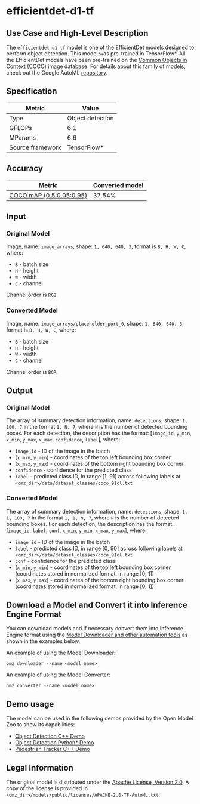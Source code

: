 # efficientdet-d1-tf

## Use Case and High-Level Description

The `efficientdet-d1-tf` model is one of the [EfficientDet](https://arxiv.org/abs/1911.09070)
models  designed to perform object detection. This model was pre-trained in TensorFlow\*.
All the EfficientDet models have been pre-trained on the [Common Objects in Context (COCO)](https://cocodataset.org/#home) image database.
For details about this family of models, check out the Google AutoML [repository](https://github.com/google/automl/tree/master/efficientdet).

## Specification

| Metric            | Value           |
|-------------------|-----------------|
| Type              | Object detection|
| GFLOPs            |     6.1         |
| MParams           |     6.6         |
| Source framework  | TensorFlow\*    |

## Accuracy

| Metric                                                                | Converted model |
| --------------------------------------------------------------------- | --------------- |
| [COCO mAP (0.5:0.05:0.95)](https://cocodataset.org/#detection-eval)   | 37.54%          |

## Input

### Original Model

Image, name: `image_arrays`,  shape: `1, 640, 640, 3`, format is `B, H, W, C`, where:

- `B` - batch size
- `H` - height
- `W` - width
- `C` - channel

Channel order is `RGB`.

### Converted Model

Image, name: `image_arrays/placeholder_port_0`,  shape: `1, 640, 640, 3`, format is `B, H, W, C`, where:

- `B` - batch size
- `H` - height
- `W` - width
- `C` - channel

Channel order is `BGR`.

## Output

### Original Model

The array of summary detection information, name: `detections`, shape: `1, 100, 7` in the format `1, N, 7`, where `N` is the number of detected
bounding boxes. For each detection, the description has the format:
[`image_id`, `y_min`, `x_min`, `y_max`, `x_max`, `confidence`, `label`], where:

- `image_id` - ID of the image in the batch
- (`x_min`, `y_min`) - coordinates of the top left bounding box corner
- (`x_max`, `y_max`) - coordinates of the bottom right bounding box corner
- `confidence` - confidence for the predicted class
- `label` - predicted class ID, in range [1, 91] across following labels at `<omz_dir>/data/dataset_classes/coco_91cl.txt`

### Converted Model

The array of summary detection information, name: `detections`, shape: `1, 1, 100, 7` in the format `1, 1, N, 7`, where `N` is the number of detected
bounding boxes. For each detection, the description has the format:
[`image_id`, `label`, `conf`, `x_min`, `y_min`, `x_max`, `y_max`], where:

- `image_id` - ID of the image in the batch
- `label` - predicted class ID, in range [0, 90] across following labels at `<omz_dir>/data/dataset_classes/coco_91cl.txt`
- `conf` - confidence for the predicted class
- (`x_min`, `y_min`) - coordinates of the top left bounding box corner (coordinates stored in normalized format, in range [0, 1])
- (`x_max`, `y_max`) - coordinates of the bottom right bounding box corner  (coordinates stored in normalized format, in range [0, 1])

## Download a Model and Convert it into Inference Engine Format

You can download models and if necessary convert them into Inference Engine format using the [Model Downloader and other automation tools](../../../tools/model_tools/README.md) as shown in the examples below.

An example of using the Model Downloader:
```
omz_downloader --name <model_name>
```

An example of using the Model Converter:
```
omz_converter --name <model_name>
```

## Demo usage

The model can be used in the following demos provided by the Open Model Zoo to show its capabilities:

* [Object Detection C++ Demo](../../../demos/object_detection_demo/cpp/README.md)
* [Object Detection Python\* Demo](../../../demos/object_detection_demo/python/README.md)
* [Pedestrian Tracker C++ Demo](../../../demos/pedestrian_tracker_demo/cpp/README.md)

## Legal Information

The original model is distributed under the
[Apache License, Version 2.0](https://raw.githubusercontent.com/google/automl/master/LICENSE).
A copy of the license is provided in `<omz_dir>/models/public/licenses/APACHE-2.0-TF-AutoML.txt`.
